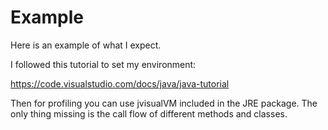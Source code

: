 # Example
Here is an example of what I expect.

I followed this tutorial to set my environment:

https://code.visualstudio.com/docs/java/java-tutorial 

Then for profiling you can use jvisualVM included in the JRE package. The only thing missing is the call flow of different methods and classes.





